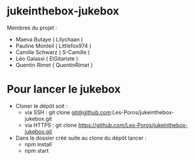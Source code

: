# jukeinthebox-jukebox

Membres du projet :
- Maeva Butaye    ( Lilychaan )
- Pauline Monteil ( Littlefox974 )
- Camille Schwarz ( S-Camille )
- Léo Galassi     ( ElGitariste )
- Quentin Rimet   ( QuentinRimet )

# Pour lancer le jukebox

* Cloner le dépôt soit :
    - via SSH : git clone git@github.com:Les-Poros/jukeinthebox-jukebox.git
    - via HTTPS : git clone https://github.com/Les-Poros/jukeinthebox-jukebox.git
* Dans le dossier créé suite au clone du dépôt lancer :
    - npm install
    - npm start
